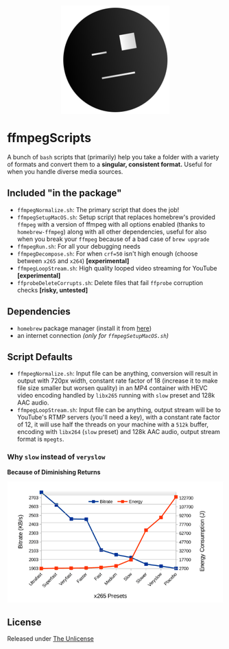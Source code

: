<img src="https://raw.githubusercontent.com/kittywhiskers/ffmpegScripts/master/misc/generic.png" width="200" style="display: block; margin-left: auto; margin-right: auto; width: 50%;" />

# ffmpegScripts

A bunch of `bash` scripts that (primarily) help you take a folder with a variety of formats and convert them to a **singular, consistent format.** Useful for when you handle diverse media sources.

## Included "in the package"

- `ffmpegNormalize.sh`: The primary script that does the job!
- `ffmpegSetupMacOS.sh`: Setup script that replaces homebrew's provided `ffmpeg` with a version of ffmpeg with all options enabled (thanks to `homebrew-ffmpeg`) along with all other dependencies, useful for also when you break your `ffmpeg` because of a bad case of `brew upgrade`
- `ffmpegRun.sh`: For all your debugging needs
- `ffmpegDecompose.sh`: For when `crf=50` isn't high enough (choose between `x265` and `x264`) **[experimental]**
- `ffmpegLoopStream.sh`: High quality looped video streaming for YouTube **[experimental]**
- `ffprobeDeleteCorrupts.sh`: Delete files that fail `ffprobe` corruption checks **[risky, untested]**

## Dependencies

- `homebrew` package manager (install it from [here](https://brew.sh))
- an internet connection _(only for `ffmpegSetupMacOS.sh`)_

## Script Defaults

- `ffmpegNormalize.sh`: Input file can be anything, conversion will result in output with 720px width, constant rate factor of 18 (increase it to make file size smaller but worsen quality) in an MP4 container with HEVC video encoding handled by `libx265` running with `slow` preset and 128k AAC audio.
- `ffmpegLoopStream.sh`: Input file can be anything, output stream will be to YouTube's RTMP servers (you'll need a key), with a constant rate factor of 12, it will use half the threads on your machine with a `512k` buffer, encoding with `libx264` (`slow` preset) and 128k AAC audio, output stream format is `mpegts`.

### Why `slow` instead of `veryslow`

**Because of Diminishing Returns**

![Diminishing Returns](https://raw.githubusercontent.com/kittywhiskers/ffmpegScripts/master/misc/coolgraph.png)

## License

Released under [The Unlicense](https://github.com/kittywhiskers/ffmpegScripts/blob/master/LICENSE)

